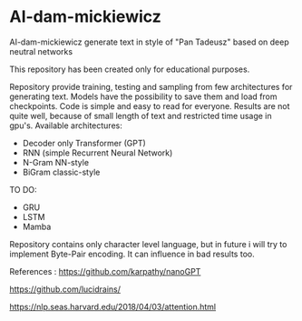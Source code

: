 # AI-dam-mickiewicz
AI-dam-mickiewicz generate text in style of "Pan Tadeusz" based on deep neutral networks

This repository has been created only for educational purposes.

Repository provide training, testing and sampling from few architectures for generating text. Models have the possibility to save them and load from checkpoints. Code is simple and easy to read for everyone. Results are not quite well, because of small length of text and restricted time usage in gpu's. 
Available architectures:

- Decoder only Transformer (GPT)
- RNN (simple Recurrent Neural Network)
- N-Gram NN-style
- BiGram classic-style

TO DO:
- GRU
- LSTM
- Mamba

Repository contains only character level language, but in future i will try to implement Byte-Pair encoding. It can influence in bad results too.

References : 
https://github.com/karpathy/nanoGPT

https://github.com/lucidrains/

https://nlp.seas.harvard.edu/2018/04/03/attention.html

